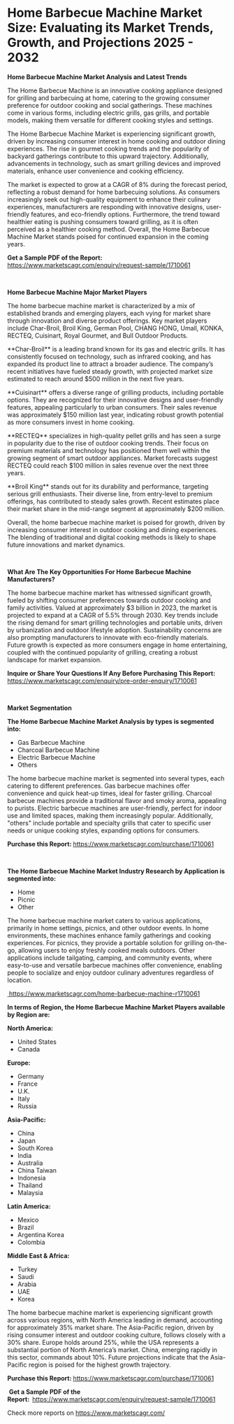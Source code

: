 <p><h1>Home Barbecue Machine Market Size: Evaluating its Market Trends, Growth, and Projections 2025 - 2032</h1></p><p><strong>Home Barbecue Machine Market Analysis and Latest Trends</strong></p>
<p><p>The Home Barbecue Machine is an innovative cooking appliance designed for grilling and barbecuing at home, catering to the growing consumer preference for outdoor cooking and social gatherings. These machines come in various forms, including electric grills, gas grills, and portable models, making them versatile for different cooking styles and settings.</p><p>The Home Barbecue Machine Market is experiencing significant growth, driven by increasing consumer interest in home cooking and outdoor dining experiences. The rise in gourmet cooking trends and the popularity of backyard gatherings contribute to this upward trajectory. Additionally, advancements in technology, such as smart grilling devices and improved materials, enhance user convenience and cooking efficiency.</p><p>The market is expected to grow at a CAGR of 8% during the forecast period, reflecting a robust demand for home barbecuing solutions. As consumers increasingly seek out high-quality equipment to enhance their culinary experiences, manufacturers are responding with innovative designs, user-friendly features, and eco-friendly options. Furthermore, the trend toward healthier eating is pushing consumers toward grilling, as it is often perceived as a healthier cooking method. Overall, the Home Barbecue Machine Market stands poised for continued expansion in the coming years.</p></p>
<p><strong>Get a Sample PDF of the Report:&nbsp;</strong> <a href="https://www.marketscagr.com/enquiry/request-sample/1710061?utm_campaign=2016&utm_medium=2&utm_source=Github&utm_content=ia&utm_term=10012025&utm_id=home-barbecue-machine">https://www.marketscagr.com/enquiry/request-sample/1710061</a></p>
<p>&nbsp;</p>
<p><strong>Home Barbecue Machine Major Market Players</strong></p>
<p><p>The home barbecue machine market is characterized by a mix of established brands and emerging players, each vying for market share through innovation and diverse product offerings. Key market players include Char-Broil, Broil King, German Pool, CHANG HONG, Umall, KONKA, RECTEQ, Cuisinart, Royal Gourmet, and Bull Outdoor Products.</p><p>**Char-Broil** is a leading brand known for its gas and electric grills. It has consistently focused on technology, such as infrared cooking, and has expanded its product line to attract a broader audience. The company’s recent initiatives have fueled steady growth, with projected market size estimated to reach around $500 million in the next five years.</p><p>**Cuisinart** offers a diverse range of grilling products, including portable options. They are recognized for their innovative designs and user-friendly features, appealing particularly to urban consumers. Their sales revenue was approximately $150 million last year, indicating robust growth potential as more consumers invest in home cooking.</p><p>**RECTEQ** specializes in high-quality pellet grills and has seen a surge in popularity due to the rise of outdoor cooking trends. Their focus on premium materials and technology has positioned them well within the growing segment of smart outdoor appliances. Market forecasts suggest RECTEQ could reach $100 million in sales revenue over the next three years.</p><p>**Broil King** stands out for its durability and performance, targeting serious grill enthusiasts. Their diverse line, from entry-level to premium offerings, has contributed to steady sales growth. Recent estimates place their market share in the mid-range segment at approximately $200 million.</p><p>Overall, the home barbecue machine market is poised for growth, driven by increasing consumer interest in outdoor cooking and dining experiences. The blending of traditional and digital cooking methods is likely to shape future innovations and market dynamics.</p></p>
<p>&nbsp;</p>
<p><strong>What Are The Key Opportunities For Home Barbecue Machine Manufacturers?</strong></p>
<p><p>The home barbecue machine market has witnessed significant growth, fueled by shifting consumer preferences towards outdoor cooking and family activities. Valued at approximately $3 billion in 2023, the market is projected to expand at a CAGR of 5.5% through 2030. Key trends include the rising demand for smart grilling technologies and portable units, driven by urbanization and outdoor lifestyle adoption. Sustainability concerns are also prompting manufacturers to innovate with eco-friendly materials. Future growth is expected as more consumers engage in home entertaining, coupled with the continued popularity of grilling, creating a robust landscape for market expansion.</p></p>
<p><strong>Inquire or Share Your Questions If Any Before Purchasing This Report:</strong> <a href="https://www.marketscagr.com/enquiry/pre-order-enquiry/1710061?utm_campaign=2016&utm_medium=2&utm_source=Github&utm_content=ia&utm_term=10012025&utm_id=home-barbecue-machine">https://www.marketscagr.com/enquiry/pre-order-enquiry/1710061</a></p>
<p>&nbsp;</p>
<p><strong>Market Segmentation</strong></p>
<p><strong>The Home Barbecue Machine Market Analysis by types is segmented into:</strong></p>
<p><ul><li>Gas Barbecue Machine</li><li>Charcoal Barbecue Machine</li><li>Electric Barbecue Machine</li><li>Others</li></ul></p>
<p><p>The home barbecue machine market is segmented into several types, each catering to different preferences. Gas barbecue machines offer convenience and quick heat-up times, ideal for faster grilling. Charcoal barbecue machines provide a traditional flavor and smoky aroma, appealing to purists. Electric barbecue machines are user-friendly, perfect for indoor use and limited spaces, making them increasingly popular. Additionally, "others" include portable and specialty grills that cater to specific user needs or unique cooking styles, expanding options for consumers.</p></p>
<p><strong>Purchase this Report:&nbsp;</strong><a href="https://www.marketscagr.com/purchase/1710061?utm_campaign=2016&utm_medium=2&utm_source=Github&utm_content=ia&utm_term=10012025&utm_id=home-barbecue-machine">https://www.marketscagr.com/purchase/1710061</a></p>
<p>&nbsp;</p>
<p><strong>The Home Barbecue Machine Market Industry Research by Application is segmented into:</strong></p>
<p><ul><li>Home</li><li>Picnic</li><li>Other</li></ul></p>
<p><p>The home barbecue machine market caters to various applications, primarily in home settings, picnics, and other outdoor events. In home environments, these machines enhance family gatherings and cooking experiences. For picnics, they provide a portable solution for grilling on-the-go, allowing users to enjoy freshly cooked meals outdoors. Other applications include tailgating, camping, and community events, where easy-to-use and versatile barbecue machines offer convenience, enabling people to socialize and enjoy outdoor culinary adventures regardless of location.</p></p>
<p><a href="https://www.marketscagr.com/home-barbecue-machine-r1710061?utm_campaign=2016&utm_medium=2&utm_source=Github&utm_content=ia&utm_term=10012025&utm_id=home-barbecue-machine">&nbsp;https://www.marketscagr.com/home-barbecue-machine-r1710061</a></p>
<p><strong>In terms of Region, the Home Barbecue Machine Market Players available by Region are:</strong></p>
<p>
    <p> <strong> North America: </strong>
        <ul>
            <li>United States</li>
            <li>Canada</li>
        </ul>
        </p> 
    <p> <strong> Europe: </strong>
        <ul>
            <li>Germany</li>
            <li>France</li>
            <li>U.K.</li>
            <li>Italy</li>
            <li>Russia</li>
        </ul>
        </p> 
    <p> <strong> Asia-Pacific: </strong>
        <ul>
            <li>China</li>
            <li>Japan</li>
            <li>South Korea</li>
            <li>India</li>
            <li>Australia</li>
            <li>China Taiwan</li>
            <li>Indonesia</li>
            <li>Thailand</li>
            <li>Malaysia</li>
        </ul>
        </p> 
    <p> <strong> Latin America: </strong>
        <ul>
            <li>Mexico</li>
            <li>Brazil</li>
            <li>Argentina Korea</li>
            <li>Colombia</li>
        </ul>
        </p> 
    <p> <strong> Middle East & Africa: </strong>
        <ul>
            <li>Turkey</li>
            <li>Saudi</li>
            <li>Arabia</li>
            <li>UAE</li>
            <li>Korea</li>
        </ul>
    </p>
    </p>
<p><p>The home barbecue machine market is experiencing significant growth across various regions, with North America leading in demand, accounting for approximately 35% market share. The Asia-Pacific region, driven by rising consumer interest and outdoor cooking culture, follows closely with a 30% share. Europe holds around 25%, while the USA represents a substantial portion of North America’s market. China, emerging rapidly in this sector, commands about 10%. Future projections indicate that the Asia-Pacific region is poised for the highest growth trajectory.</p></p>
<p><strong>Purchase this Report: </strong><a href="https://www.marketscagr.com/purchase/1710061?utm_campaign=2016&utm_medium=2&utm_source=Github&utm_content=ia&utm_term=10012025&utm_id=home-barbecue-machine">https://www.marketscagr.com/purchase/1710061</a></p>
<p>&nbsp;<strong>Get a Sample PDF of the Report:&nbsp;&nbsp;</strong><a href="https://www.marketscagr.com/enquiry/request-sample/1710061?utm_campaign=2016&utm_medium=2&utm_source=Github&utm_content=ia&utm_term=10012025&utm_id=home-barbecue-machine">https://www.marketscagr.com/enquiry/request-sample/1710061</a></p>
<p><strong></strong></p>
<p>Check more reports on <a href="https://www.marketscagr.com/?utm_campaign=2016&utm_medium=2&utm_source=Github&utm_content=ia&utm_term=10012025&utm_id=home-barbecue-machine">https://www.marketscagr.com/</a></p>